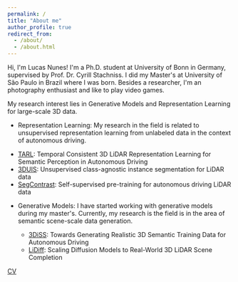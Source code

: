 ```yaml
---
permalink: /
title: "About me"
author_profile: true
redirect_from: 
  - /about/
  - /about.html
---
```


Hi, I'm Lucas Nunes! I'm a Ph.D. student at University of Bonn in Germany, supervised by Prof. Dr. Cyrill Stachniss. I did my Master's at University of São Paulo in Brazil where I was born. Besides a researcher, I'm an photography enthusiast and like to play video games.

My research interest lies in Generative Models and Representation Learning for large-scale 3D data.

- Representation Learning: My research in the field is related to unsupervised representation learning from unlabeled data in the context of autonomous driving.

<ul><li><a href="https://github.com/PRBonn/TARL" data-type="URL" data-id="https://github.com/PRBonn/TARL">TARL</a>: Temporal Consistent 3D LiDAR Representation Learning for Semantic Perception in Autonomous Driving</li><li><a href="https://github.com/PRBonn/3DUIS" data-type="URL" data-id="https://github.com/PRBonn/3DUIS">3DUIS</a>: Unsupervised class-agnostic instance segmentation for LiDAR data<li><a href="https://github.com/PRBonn/segcontrast" data-type="URL" data-id="https://github.com/PRBonn/segcontrast">SegContrast</a>: Self-supervised pre-training for autonomous driving LiDAR data</li></ul>

- Generative Models: I have started working with generative models during my master's. Currently, my research is the field is in the area of semantic scene-scale data generation.

<ul><ul><li><a href="https://github.com/PRBonn/3DiSS" data-type="URL" data-id="https://github.com/PRBonn/3DiSS">3DiSS</a>: Towards Generating Realistic 3D Semantic Training Data for Autonomous Driving</li><li><a href="https://github.com/PRBonn/LiDiff" data-type="URL" data-id="https://github.com/PRBonn/LiDiff">LiDiff</a>: Scaling Diffusion Models to Real-World 3D LiDAR Scene Completion</li></ul></ul>

[CV](https://docs.google.com/gview?url=https://raw.githubusercontent.com/nuneslu/nuneslu.github.io/5d91feede885f90991defc7ebe9de9afed474b92/files/curriculum-vitae.pdf)

